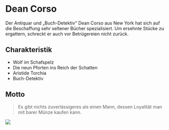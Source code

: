 # Dean Corso

Der Antiquar und „Buch-Detektiv“ Dean Corso aus New York hat sich auf die Beschaffung sehr seltener Bücher spezialisiert. Um ersehnte Stücke zu ergattern, schreckt er auch vor Betrügereien nicht zurück.

## Charakteristik

* Wolf im Schafspelz
* Die neun Pforten ins Reich der Schatten
* Aristide Torchia
* Buch-Detektiv

## Motto

> Es gibt nichts zuverlässigeres als einen Mann, dessen Loyalität man mit barer Münze kaufen kann.

<img src="https://m.media-amazon.com/images/M/MV5BM2Q1ZTFhMmYtNDljMS00Y2ZhLWE3M2QtMjYwYmFkYmJmMjI1XkEyXkFqcGdeQXVyNjU0NTI0Nw@@._V1_SY1000_CR0,0,681,1000_AL_.jpg"/>